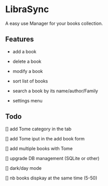 # LibraSync

A easy use Manager for your books collection.

## Features

- add a book

- delete a book

- modify a book

- sort list of books

- search a book by its name/author/Family

- settings menu

## Todo

[] add Tome category in the tab

[] add Tome iput in the add book form

[] add multiple books with Tome

[] upgrade DB management (SQLite or other)

[] dark/day mode

[] nb books dispkay at the same time (5-50)
